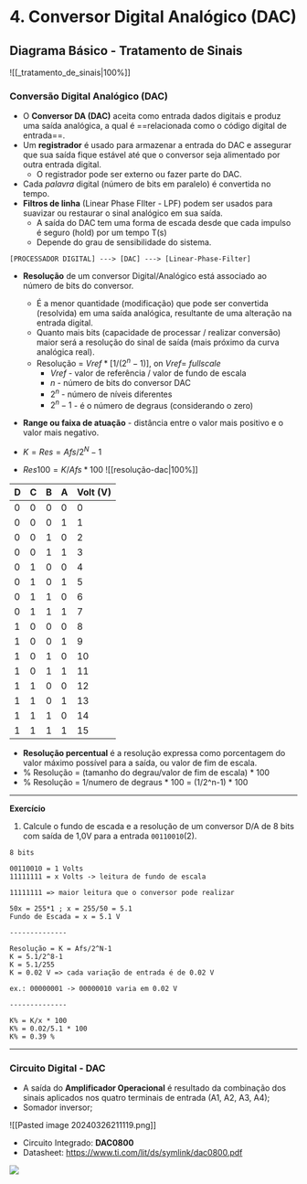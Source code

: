 # 4. Conversor Digital Analógico (DAC)

## Diagrama Básico - Tratamento de Sinais

![[_tratamento_de_sinais|100%]]

### Conversão Digital Analógico (DAC)
- O **Conversor DA (DAC)** aceita como entrada dados digitais e produz uma saída analógica, a qual é ==relacionada como o código digital de entrada==.
- Um **registrador** é usado para armazenar a entrada do DAC e assegurar que sua saída fique estável até que o conversor seja alimentado por outra entrada digital. 
	- O registrador pode ser externo ou fazer parte do DAC.
- Cada *palavra* digital (número de bits em paralelo) é convertida no tempo.
- **Filtros de linha** (Linear Phase FIlter - LPF) podem ser usados para suavizar ou restaurar o sinal analógico em sua saída.
	- A saída do DAC tem uma forma de escada desde que cada impulso é seguro (hold) por um tempo T(s)
	- Depende do grau de sensibilidade do sistema.

```
[PROCESSADOR DIGITAL] ---> [DAC] ---> [Linear-Phase-Filter]
```

- **Resolução** de um conversor Digital/Analógico está associado ao número de bits do conversor. 
	- É a menor quantidade (modificação) que pode ser convertida (resolvida) em uma saída analógica, resultante de uma alteração na entrada digital.
	- Quanto mais bits (capacidade de processar / realizar conversão) maior será a resolução do sinal de saída (mais próximo da curva analógica real).
	- Resolução = $Vref*[1/(2^n -1)]$, on $Vref=$ $full scale$ 
		- $Vref$ - valor de referência / valor de fundo de escala
		- $n$ - número de bits do conversor DAC
		- $2^n$ - número de níveis diferentes
		- $2^n-1$  - é o número de degraus (considerando o zero)
- **Range ou faixa de atuação** - distância entre o valor mais positivo e o valor mais negativo.
  
- $K = Res = Afs/2^N-1$
- $Res100=K/Afs*100$
![[resolução-dac|100%]]

| D   | C   | B   | A   | Volt (V) |
| --- | --- | --- | --- | -------- |
| 0   | 0   | 0   | 0   | 0        |
| 0   | 0   | 0   | 1   | 1        |
| 0   | 0   | 1   | 0   | 2        |
| 0   | 0   | 1   | 1   | 3        |
| 0   | 1   | 0   | 0   | 4        |
| 0   | 1   | 0   | 1   | 5        |
| 0   | 1   | 1   | 0   | 6        |
| 0   | 1   | 1   | 1   | 7        |
| 1   | 0   | 0   | 0   | 8        |
| 1   | 0   | 0   | 1   | 9        |
| 1   | 0   | 1   | 0   | 10       |
| 1   | 0   | 1   | 1   | 11       |
| 1   | 1   | 0   | 0   | 12       |
| 1   | 1   | 0   | 1   | 13       |
| 1   | 1   | 1   | 0   | 14       |
| 1   | 1   | 1   | 1   | 15       |
- **Resolução percentual** é a resolução expressa como porcentagem do valor máximo possível para a saída, ou valor de fim de escala.
- % Resolução = (tamanho do degrau/valor de fim de escala) * 100
- % Resolução = 1/numero de degraus * 100 = (1/2^n-1) * 100

---
**Exercício**
1. Calcule o fundo de escada e a resolução de um conversor D/A de 8 bits com saída de 1,0V para a entrada `00110010`(2).
   
```
8 bits

00110010 = 1 Volts
11111111 = x Volts -> leitura de fundo de escala 

11111111 => maior leitura que o conversor pode realizar

50x = 255*1 ; x = 255/50 = 5.1 
Fundo de Escada = x = 5.1 V 

--------------

Resolução = K = Afs/2^N-1
K = 5.1/2^8-1
K = 5.1/255
K = 0.02 V => cada variação de entrada é de 0.02 V

ex.: 00000001 -> 00000010 varia em 0.02 V

--------------

K% = K/x * 100
K% = 0.02/5.1 * 100
K% = 0.39 %
```
---
### Circuito Digital - DAC
- A saída do **Amplificador Operacional** é resultado da combinação dos sinais aplicados nos quatro terminais de entrada (A1, A2, A3, A4);
- Somador inversor;

![[Pasted image 20240326211119.png]]

- Circuito Integrado: **DAC0800**
- Datasheet: https://www.ti.com/lit/ds/symlink/dac0800.pdf

<img src="https://www.ti.com/diagrams/custom_diagram_1_DAC0800.gif">